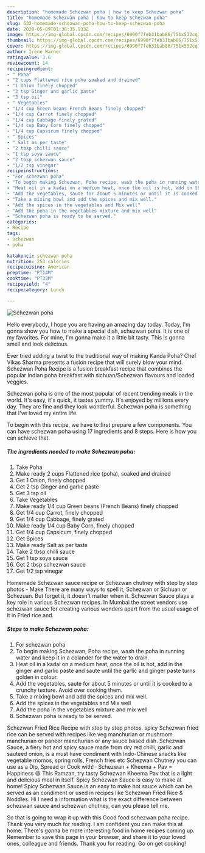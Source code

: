 ```yaml
---
description: "homemade Schezwan poha | how to keep Schezwan poha"
title: "homemade Schezwan poha | how to keep Schezwan poha"
slug: 632-homemade-schezwan-poha-how-to-keep-schezwan-poha
date: 2020-05-09T01:38:35.933Z
image: https://img-global.cpcdn.com/recipes/6990f7feb31bab86/751x532cq70/schezwan-poha-recipe-main-photo.jpg
thumbnail: https://img-global.cpcdn.com/recipes/6990f7feb31bab86/751x532cq70/schezwan-poha-recipe-main-photo.jpg
cover: https://img-global.cpcdn.com/recipes/6990f7feb31bab86/751x532cq70/schezwan-poha-recipe-main-photo.jpg
author: Irene Warner
ratingvalue: 3.6
reviewcount: 14
recipeingredient:
- " Poha"
- "2 cups Flattened rice poha soaked and drained"
- "1 Onion finely chopped"
- "2 tsp Ginger and garlic paste"
- "3 tsp oil"
- " Vegetables"
- "1/4 cup Green beans French Beans finely chopped"
- "1/4 cup Carrot finely chopped"
- "1/4 cup Cabbage finely grated"
- "1/4 cup Baby Corn finely chopped"
- "1/4 cup Capsicum finely chopped"
- " Spices"
- " Salt as per taste"
- "2 tbsp chilli sauce"
- "1 tsp soya sauce"
- "2 tbsp schezwan sauce"
- "1/2 tsp vinegar"
recipeinstructions:
- "For schezwan poha"
- "To begin making Schezwan, Poha recipe, wash the poha in running water and keep it in a colander for the water to drain."
- "Heat oil in a kadai on a medium heat, once the oil is hot, add in the ginger and garlic paste and saute until the garlic and ginger paste turns golden in colour."
- "Add the vegetables, saute for about 5 minutes or until it is cooked to a crunchy texture. Avoid over cooking them."
- "Take a mixing bowl and add the spices and mix well."
- "Add the spices in the vegetables and Mix well"
- "Add the poha in the vegetables mixture and mix well"
- "Schezwan poha is ready to be served."
categories:
- Recipe
tags:
- schezwan
- poha

katakunci: schezwan poha 
nutrition: 253 calories
recipecuisine: American
preptime: "PT14M"
cooktime: "PT33M"
recipeyield: "4"
recipecategory: Lunch

---
```



![Schezwan poha](https://img-global.cpcdn.com/recipes/6990f7feb31bab86/751x532cq70/schezwan-poha-recipe-main-photo.jpg)

Hello everybody, I hope you are having an amazing day today. Today, I'm gonna show you how to make a special dish, schezwan poha. It is one of my favorites. For mine, I'm gonna make it a little bit tasty. This is gonna smell and look delicious.

Ever tried adding a twist to the traditional way of making Kanda Poha? Chef Vikas Sharma presents a fusion recipe that will surely blow your mind. Schezwan Poha Recipe is a fusion breakfast recipe that combines the popular Indian poha breakfast with sichuan/Schezwan flavours and loaded veggies.

Schezwan poha is one of the most popular of recent trending meals in the world. It's easy, it's quick, it tastes yummy. It's enjoyed by millions every day. They are fine and they look wonderful. Schezwan poha is something that I've loved my entire life.


To begin with this recipe, we have to first prepare a few components. You can have schezwan poha using 17 ingredients and 8 steps. Here is how you can achieve that.

<!--inarticleads1-->

##### The ingredients needed to make Schezwan poha:

1. Take  Poha
1. Make ready 2 cups Flattened rice (poha), soaked and drained
1. Get 1 Onion, finely chopped
1. Get 2 tsp Ginger and garlic paste
1. Get 3 tsp oil
1. Take  Vegetables
1. Make ready 1/4 cup Green beans (French Beans) finely chopped
1. Get 1/4 cup Carrot, finely chopped
1. Get 1/4 cup Cabbage, finely grated
1. Make ready 1/4 cup Baby Corn, finely chopped
1. Get 1/4 cup Capsicum, finely chopped
1. Get  Spices
1. Make ready  Salt as per taste
1. Take 2 tbsp chilli sauce
1. Get 1 tsp soya sauce
1. Get 2 tbsp schezwan sauce
1. Get 1/2 tsp vinegar


Homemade Schezwan sauce recipe or Schezwan chutney with step by step photos - Make There are many ways to spell it, Schezwan or Sichuan or Schezuan. But forget it, it doesn&#39;t matter when it. Schezwan Sauce plays a key role in various Schezwan recipes. In Mumbai the street vendors use schezwan sauce for creating various wonders apart from the usual usage of it in Fried rice and. 

<!--inarticleads2-->

##### Steps to make Schezwan poha:

1. For schezwan poha
1. To begin making Schezwan, Poha recipe, wash the poha in running water and keep it in a colander for the water to drain.
1. Heat oil in a kadai on a medium heat, once the oil is hot, add in the ginger and garlic paste and saute until the garlic and ginger paste turns golden in colour.
1. Add the vegetables, saute for about 5 minutes or until it is cooked to a crunchy texture. Avoid over cooking them.
1. Take a mixing bowl and add the spices and mix well.
1. Add the spices in the vegetables and Mix well
1. Add the poha in the vegetables mixture and mix well
1. Schezwan poha is ready to be served.


Schezwan Fried Rice Recipe with step by step photos. spicy Schezwan fried rice can be served with recipes like veg manchurian or mushroom manchurian or paneer manchurian or any sauce based dish. Schezwan Sauce, a fiery hot and spicy sauce made from dry red chilli, garlic and sauteed onion, is a must have condiment with Indo-Chinese snacks like vegetable momos, spring rolls, French fries etc Schezwan Chutney you can use as a Dip, Spread or Cook with! · Schezwan + Kheema + Pav = Happiness 😃 This Ramzan, try tasty Schezwan Kheema Pav that is a light and delicious meal in itself. Spicy Schezwan Sauce is easy to make at home! Spicy Schezwan Sauce is an easy to make hot sauce which can be served as an condiment or used in recipes like Schezwan Fried Rice &amp; Noddles. Hi I need a information what is the exact difference between schezwan sauce and schezwan chutney, can you please tell me. 

So that is going to wrap it up with this Good food schezwan poha recipe. Thank you very much for reading. I am confident you can make this at home. There's gonna be more interesting food in home recipes coming up. Remember to save this page in your browser, and share it to your loved ones, colleague and friends. Thank you for reading. Go on get cooking!
